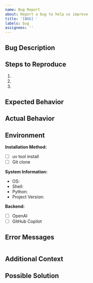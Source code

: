 ```yaml
---
name: Bug Report
about: Report a bug to help us improve
title: '[BUG] '
labels: bug
assignees: ''
---
```


## Bug Description

<!-- A clear and concise description of what the bug is -->

## Steps to Reproduce

1.
2.
3.

## Expected Behavior

<!-- What you expected to happen -->

## Actual Behavior

<!-- What actually happened -->

## Environment

**Installation Method:**
- [ ] uv tool install
- [ ] Git clone

**System Information:**
- OS: <!-- e.g., macOS 14.0, Ubuntu 22.04 -->
- Shell: <!-- e.g., zsh 5.9 -->
- Python: <!-- e.g., 3.11.5 -->
- Project Version: <!-- e.g., v0.2.0 or commit hash -->

**Backend:**
- [ ] OpenAI
- [ ] GitHub Copilot

## Error Messages

<!-- Paste any error messages here -->

```
```

## Additional Context

<!-- Add any other context about the problem here -->
<!-- Screenshots, logs, or configuration files may be helpful -->

## Possible Solution

<!-- Optional: Suggest a fix or reason for the bug -->
